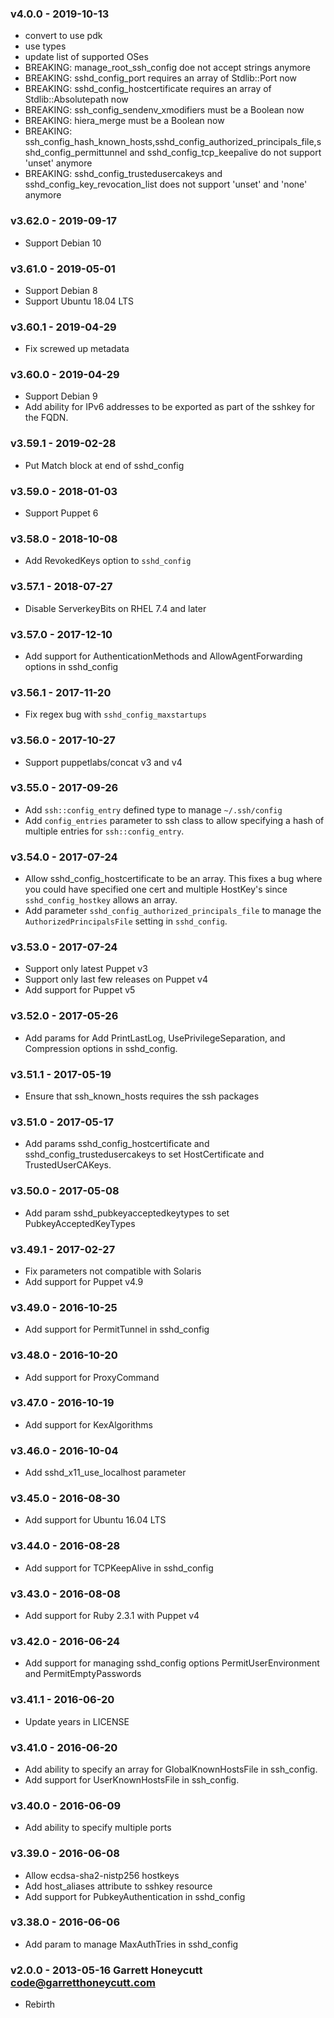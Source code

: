 ### v4.0.0 - 2019-10-13
  * convert to use pdk
  * use types
  * update list of supported OSes
  * BREAKING: manage_root_ssh_config doe not accept strings anymore
  * BREAKING: sshd_config_port requires an array of Stdlib::Port now
  * BREAKING: sshd_config_hostcertificate requires an array of Stdlib::Absolutepath now
  * BREAKING: ssh_config_sendenv_xmodifiers must be a Boolean now
  * BREAKING: hiera_merge must be a Boolean now
  * BREAKING: ssh_config_hash_known_hosts,sshd_config_authorized_principals_file,sshd_config_permittunnel and sshd_config_tcp_keepalive do not support 'unset' anymore
  * BREAKING: sshd_config_trustedusercakeys and sshd_config_key_revocation_list does not support 'unset' and 'none' anymore

### v3.62.0 - 2019-09-17
  * Support Debian 10

### v3.61.0 - 2019-05-01
  * Support Debian 8
  * Support Ubuntu 18.04 LTS

### v3.60.1 - 2019-04-29
  * Fix screwed up metadata

### v3.60.0 - 2019-04-29
  * Support Debian 9
  * Add ability for IPv6 addresses to be exported as part of the sshkey
      for the FQDN.

### v3.59.1 - 2019-02-28
  * Put Match block at end of sshd_config

### v3.59.0 - 2018-01-03
  * Support Puppet 6

### v3.58.0 - 2018-10-08
  * Add RevokedKeys option to `sshd_config`

### v3.57.1 - 2018-07-27
  * Disable ServerkeyBits on RHEL 7.4 and later

### v3.57.0 - 2017-12-10
  * Add support for AuthenticationMethods and AllowAgentForwarding
    options in sshd_config

### v3.56.1 - 2017-11-20
  * Fix regex bug with `sshd_config_maxstartups`

### v3.56.0 - 2017-10-27
  * Support puppetlabs/concat v3 and v4

### v3.55.0 - 2017-09-26
  * Add `ssh::config_entry` defined type to manage `~/.ssh/config`
  * Add `config_entries` parameter to ssh class to allow specifying a
    hash of multiple entries for `ssh::config_entry`.

### v3.54.0 - 2017-07-24
  * Allow sshd_config_hostcertificate to be an array. This fixes a bug
    where you could have specified one cert and multiple HostKey's since
    `sshd_config_hostkey` allows an array.
  * Add parameter `sshd_config_authorized_principals_file` to manage the
    `AuthorizedPrincipalsFile` setting in `sshd_config`.

### v3.53.0 - 2017-07-24
  * Support only latest Puppet v3
  * Support only last few releases on Puppet v4
  * Add support for Puppet v5

### v3.52.0 - 2017-05-26
  * Add params for Add PrintLastLog, UsePrivilegeSeparation, and
    Compression options in sshd_config.

### v3.51.1 - 2017-05-19
  * Ensure that ssh_known_hosts requires the ssh packages

### v3.51.0 - 2017-05-17
  * Add params sshd_config_hostcertificate and
    sshd_config_trustedusercakeys to set HostCertificate and TrustedUserCAKeys.

### v3.50.0 - 2017-05-08
  * Add param sshd_pubkeyacceptedkeytypes to set PubkeyAcceptedKeyTypes

### v3.49.1 - 2017-02-27
  * Fix parameters not compatible with Solaris
  * Add support for Puppet v4.9

### v3.49.0 - 2016-10-25
  * Add support for PermitTunnel in sshd_config

### v3.48.0 - 2016-10-20
  * Add support for ProxyCommand

### v3.47.0 - 2016-10-19
  * Add support for KexAlgorithms

### v3.46.0 - 2016-10-04
  * Add sshd_x11_use_localhost parameter

### v3.45.0 - 2016-08-30
  * Add support for Ubuntu 16.04 LTS

### v3.44.0 - 2016-08-28
  * Add support for TCPKeepAlive in sshd_config

### v3.43.0 - 2016-08-08
  * Add support for Ruby 2.3.1 with Puppet v4

### v3.42.0 - 2016-06-24
  * Add support for managing sshd_config options PermitUserEnvironment and
    PermitEmptyPasswords

### v3.41.1 - 2016-06-20
  * Update years in LICENSE

### v3.41.0 - 2016-06-20
  * Add ability to specify an array for GlobalKnownHostsFile in ssh_config.
  * Add support for UserKnownHostsFile in ssh_config.

### v3.40.0 - 2016-06-09
  * Add ability to specify multiple ports

### v3.39.0 - 2016-06-08
  * Allow ecdsa-sha2-nistp256 hostkeys
  * Add host_aliases attribute to sshkey resource
  * Add support for PubkeyAuthentication in sshd_config

### v3.38.0 - 2016-06-06
  * Add param to manage MaxAuthTries in sshd_config

### v2.0.0 - 2013-05-16 Garrett Honeycutt <code@garretthoneycutt.com>
  * Rebirth

